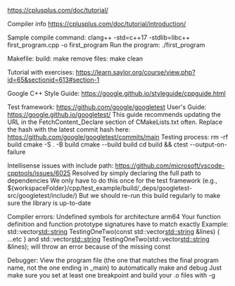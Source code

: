 https://cplusplus.com/doc/tutorial/

Compiler info
https://cplusplus.com/doc/tutorial/introduction/

Sample compile command:
    clang++ -std=c++17 -stdlib=libc++ first_program.cpp -o first_program
Run the program:
    ./first_program

Makefile:
    build: make
    remove files: make clean

Tutorial with exercises:
https://learn.saylor.org/course/view.php?id=65&sectionid=613#section-1

Google C++ Style Guide:
https://google.github.io/styleguide/cppguide.html

Test framework:
https://github.com/google/googletest
User's Guide:
https://google.github.io/googletest/
This guide recommends updating the URL in the FetchContent_Declare section of CMakeLists.txt often. Replace the hash with the latest commit hash here:
https://github.com/google/googletest/commits/main
Testing process:
    rm -rf build
    cmake -S . -B build
    cmake --build build
    cd build && ctest --output-on-failure

Intellisense issues with include path:
https://github.com/microsoft/vscode-cpptools/issues/6025
Resolved by simply declaring the full path to dependencies
We only have to do this once for the test framework (e.g., ${workspaceFolder}/cpp/test_example/build/_deps/googletest-src/googletest/include/)
But we should re-run this build regularly to make sure the library is up-to-date

Compiler errors:
    Undefined symbols for architecture arm64
        Your function definition and function prototype signatures have to match exactly
        Example:
            std::vector<std::string> TestingOneTwo(const std::vector<std::string> &lines) { ...etc }
            and
            std::vector<std::string> TestingOneTwo(std::vector<std::string> &lines);
            will throw an error because of the missing const

Debugger:
    View the program file (the one that matches the final program name, not the one ending in _main) to automatically make and debug
    Just make sure you set at least one breakpoint and build your .o files with -g